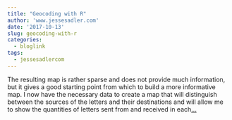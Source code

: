 ```yaml
---
title: "Geocoding with R"
author: 'www.jessesadler.com'
date: '2017-10-13'
slug: geocoding-with-r
categories:
  - bloglink
tags:
  - jessesadlercom
---
```


The resulting map is rather sparse and does not provide much information, but it gives a good starting point from which to build a more informative map. I now have the necessary data to create a map that will distinguish between the sources of the letters and their destinations and will allow me to show the quantities of letters sent from and received in each[... <i class="fas fa-external-link-alt"></i>](https://jessesadler.com/post/geocoding-with-r/)

